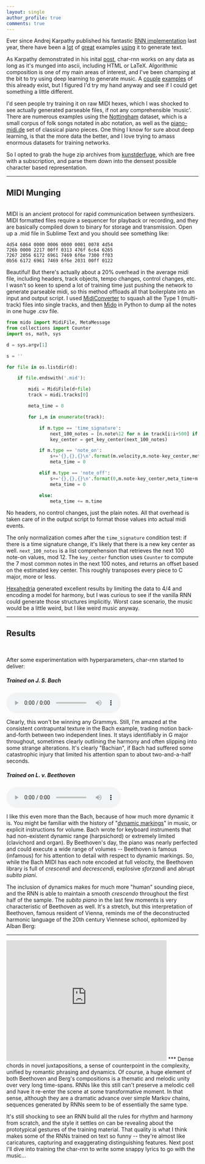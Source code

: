 ```yaml
---
layout: single
author_profile: true
comments: true
---
```


Ever since Andrej Karpathy published his fantastic [RNN implementation](https://github.com/karpathy/char-rnn) last year, there have been a [lot](https://medium.com/@samim/obama-rnn-machine-generated-political-speeches-c8abd18a2ea0#.o3mgc438b) of [great](https://www.gwern.net/RNN%20metadata) examples  [using](https://www.csail.mit.edu/deepdrumpf) it to generate text. 

As Karpathy demonstrated in his inital [post](http://karpathy.github.io/2015/05/21/rnn-effectiveness/), char-rnn works on any data as long as it's munged into ascii, including HTML or LaTeX. Algorithmic composition is one of my main areas of interest, and I've been champing at the bit to try using deep learning to generate music. A [couple](https://maraoz.com/2016/02/02/abc-rnn/) [examples](http://www.hexahedria.com/2015/08/03/composing-music-with-recurrent-neural-networks/) of this already exist, but I figured I'd try my hand anyway and see if I could get something a little different. 

I'd seen people try training it on raw MIDI hexes, which I was shocked to see actually generated parseable files, if not any comprehensible 'music'. There are numerous examples using the [Nottingham](http://abc.sourceforge.net/NMD/) dataset, which is a small corpus of folk songs notated in abc notation, as well as the [piano-midi.de](http://www.piano-midi.de) set of classical piano pieces. One thing I know for sure about deep learning, is that the more data the better, and I love trying to amass enormous datasets for training networks.

So I opted to grab the huge zip archives from [kunstderfuge](http://www.kunstderfuge.com), which are free with a subscription, and parse them down into the densest possible character based representation. 

***

## MIDI Munging ##
<br/>
MIDI is an ancient protocol for rapid communication between synthesizers. MIDI formatted files require a sequencer for playback or recording, and they are basically compiled down to binary for storage and transmission. Open up a .mid file in Sublime Text and you should see something like:

```
4d54 6864 0000 0006 0000 0001 0078 4d54
726b 0000 2217 00ff 0313 476f 6c64 6265
7267 2056 6172 6961 7469 6f6e 7300 ff03
0b56 6172 6961 7469 6f6e 2031 00ff 0122
```

Beautiful! But there's actually about a 20% overhead in the average midi file, including headers, track objects, tempo changes, control changes, etc. I wasn't so keen to spend a lot of training time just pushing the network to generate parseable midi, so this method offloads all that boilerplate into an input and output script. I used [MidiConverter](http://www.jsresources.org/examples/MidiConverter.html) to squash all the Type 1 (multi-track) files into single tracks, and then [Mido](https://mido.readthedocs.io/en/latest/) in Python to dump all the notes in one huge .csv file.

```python
from mido import MidiFile, MetaMessage
from collections import Counter
import os, math, sys

d = sys.argv[1]

s = ''

for file in os.listdir(d):

	if file.endswith('.mid'):

		midi = MidiFile(d+file)
		track = midi.tracks[0]

		meta_time = 0

		for i,m in enumerate(track):

			if m.type == 'time_signature':
				next_100_notes = [n.note%12 for n in track[i:i+500] if n.type=='note_on'][:100]
				key_center = get_key_center(next_100_notes)

			if m.type == 'note_on':
				s+='{},{},{}\n'.format(m.velocity,m.note-key_center,meta_time+m.time)
				meta_time = 0

			elif m.type == 'note_off':
				s+='{},{},{}\n'.format(0,m.note-key_center,meta_time+m.time)
				meta_time = 0

			else:
				meta_time += m.time

```

No headers, no control changes, just the plain notes. All that overhead is taken care of in the output script to format those values into actual midi events. 

The only normalization comes after the `time_signature` condition test: if there is a time signature change, it's likely that there is a new key center as well. `next_100_notes` is a list comprehension that retrieves the next 100 note-on values, mod 12. The `key_center` function uses `Counter` to compute the 7 most common notes in the next 100 notes, and returns an offset based on the estimated key center. This roughly transposes every piece to C major, more or less. 

[Hexahedria](http://www.hexahedria.com/2015/08/03/composing-music-with-recurrent-neural-networks/) generated excellent results by limiting the data to 4/4 and encoding a model for harmony, but I was curious to see if the vanilla RNN could generate those structures implicitly. Worst case scenario, the music would be a little weird, but I like weird music anyway.

***

## Results ##
<br/>

After some experimentation with hyperparameters, char-rnn started to deliver:

##### Trained on J. S. Bach #####
<audio id='bach' src='../assets/data/JSB_aac.m4a' controls></audio>

Clearly, this won't be winning any Grammys. Still, I'm amazed at the consistent contrapuntal texture in the Bach example, trading motion back-and-forth between two independent lines. It stays identifiably in G major throughout, sometimes clearly outlining the harmony and often slipping into some strange alterations. It's clearly "Bachian", if Bach had suffered some catastrophic injury that limited his attention span to about two-and-a-half seconds.

##### Trained on L. v. Beethoven #####
<audio id='lvb' src='../assets/data/LVB_aac.m4a' controls></audio>

I like this even more than the Bach, because of how much more dynamic it is. You might be familiar with the history of "[dynamic markings](https://en.wikipedia.org/wiki/Dynamics_(music)#Relative_loudness)" in music, or explicit instructions for volume. Bach wrote for keyboard instruments that had non-existent dynamic range (harpsichord) or extremely limited (clavichord and organ). By Beethoven's day, the piano was nearly perfected and could execute a wide range of volumes -- Beethoven is famous (infamous) for his attention to detail with respect to dynamic markings. So, while the Bach MIDI has each note encoded at full velocity, the Beethoven library is full of *crescendi* and *decrescendi*, explosive *sforzandi* and abrupt *subito piani*.

The inclusion of dynamics makes for much more "human" sounding piece, and the RNN is able to maintain a smooth *crescendo* throughout the first half of the sample. The *subito piano* in the last few moments is very characteristic of Beethoven as well. It's a stretch, but this interpretation of Beethoven, famous resident of Vienna, reminds me of the deconstructed harmonic language of the 20th century Viennese school, epitomized by Alban Berg:

***
<iframe width="420" height="315" src="https://www.youtube.com/embed/G7LzU9hnM6Y" frameborder="0" allowfullscreen></iframe>
***
Dense chords in novel juxtapositions, a sense of counterpoint in the complexity, unified by romantic phrasing and dynamics. Of course, a huge element of both Beethoven and Berg's compositions is a thematic and melodic unity over very long time-spans. RNNs like this still can't preserve a melodic cell and have it re-enter the scene at some transformative moment. In that sense, although they are a dramatic advance over simple Markov chains, sequences generated by RNNs seem to be of essentially the same type.

It's still shocking to see an RNN build all the rules for rhythm and harmony from scratch, and the style it settles on can be revealing about the prototypical gestures of the training material. That quality is what I think makes some of the RNNs trained on text so funny -- they're almost like caricatures, capturing and exaggerating distinguishing features. Next post I'll dive into training the char-rnn to write some snappy lyrics to go with the music...